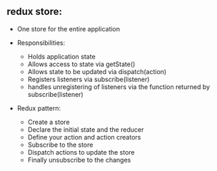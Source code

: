 ## redux store:

- One store for the entire application
- Responsibilities:

  - Holds application state
  - Allows access to state via getState()
  - Allows state to be updated via dispatch(action)
  - Registers listeners via subscribe(listener)
  - handles unregistering of listeners via the function returned by subscribe(listener)

- Redux pattern:
  - Create a store
  - Declare the initial state and the reducer
  - Define your action and action creators
  - Subscribe to the store
  - Dispatch actions to update the store
  - Finally unsubscribe to the changes
